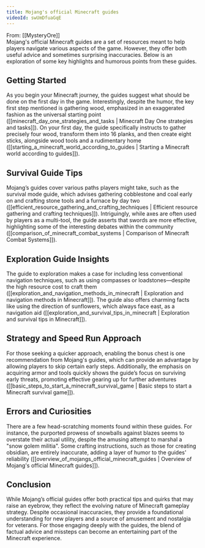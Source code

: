 ```yaml
---
title: Mojang's official Minecraft guides
videoId: swUmDfuaGqE
---
```


From: [[MysteryOre]] <br/> 
Mojang's official Minecraft guides are a set of resources meant to help players navigate various aspects of the game. However, they offer both useful advice and sometimes surprising inaccuracies. Below is an exploration of some key highlights and humorous points from these guides.

## Getting Started

As you begin your Minecraft journey, the guides suggest what should be done on the first day in the game. Interestingly, despite the humor, the key first step mentioned is gathering wood, emphasized in an exaggerated fashion as the universal starting point ([[minecraft_day_one_strategies_and_tasks | Minecraft Day One strategies and tasks]]). On your first day, the guide specifically instructs to gather precisely four wood, transform them into 16 planks, and then create eight sticks, alongside wood tools and a rudimentary home ([[starting_a_minecraft_world_according_to_guides | Starting a Minecraft world according to guides]]).

## Survival Guide Tips

Mojang’s guides cover various paths players might take, such as the survival mode guide, which advises gathering cobblestone and coal early on and crafting stone tools and a furnace by day two ([[efficient_resource_gathering_and_crafting_techniques | Efficient resource gathering and crafting techniques]]). Intriguingly, while axes are often used by players as a multi-tool, the guide asserts that swords are more effective, highlighting some of the interesting debates within the community ([[comparison_of_minecraft_combat_systems | Comparison of Minecraft Combat Systems]]).

## Exploration Guide Insights

The guide to exploration makes a case for including less conventional navigation techniques, such as using compasses or loadstones—despite the high resource cost to craft them ([[exploration_and_navigation_methods_in_minecraft | Exploration and navigation methods in Minecraft]]). The guide also offers charming facts like using the direction of sunflowers, which always face east, as a navigation aid ([[exploration_and_survival_tips_in_minecraft | Exploration and survival tips in Minecraft]]).

## Strategy and Speed Run Approach

For those seeking a quicker approach, enabling the bonus chest is one recommendation from Mojang's guides, which can provide an advantage by allowing players to skip certain early steps. Additionally, the emphasis on acquiring armor and tools quickly shows the guide’s focus on surviving early threats, promoting effective gearing up for further adventures ([[basic_steps_to_start_a_minecraft_survival_game | Basic steps to start a Minecraft survival game]]).

## Errors and Curiosities

There are a few head-scratching moments found within these guides. For instance, the purported prowess of snowballs against blazes seems to overstate their actual utility, despite the amusing attempt to marshal a "snow golem militia". Some crafting instructions, such as those for creating obsidian, are entirely inaccurate, adding a layer of humor to the guides' reliability ([[overview_of_mojangs_official_minecraft_guides | Overview of Mojang's official Minecraft guides]]).

## Conclusion

While Mojang’s official guides offer both practical tips and quirks that may raise an eyebrow, they reflect the evolving nature of Minecraft gameplay strategy. Despite occasional inaccuracies, they provide a foundational understanding for new players and a source of amusement and nostalgia for veterans. For those engaging deeply with the guides, the blend of factual advice and missteps can become an entertaining part of the Minecraft experience.